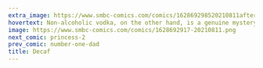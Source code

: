 ```yaml
---
extra_image: https://www.smbc-comics.com/comics/162869298520210811after.png
hovertext: Non-alcoholic vodka, on the other hand, is a genuine mystery.
image: https://www.smbc-comics.com/comics/1628692917-20210811.png
next_comic: princess-2
prev_comic: number-one-dad
title: Decaf
---
```


